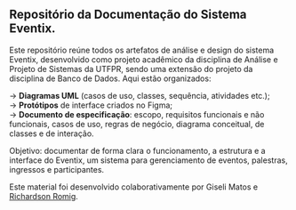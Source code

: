 ## Repositório da Documentação do Sistema Eventix.
Este repositório reúne todos os artefatos de análise e design do sistema Eventix, desenvolvido como projeto acadêmico da disciplina de Análise e Projeto de Sistemas da UTFPR, sendo uma extensão do projeto da disciplina de Banco de Dados.
Aqui estão organizados:

-> **Diagramas UML** (casos de uso, classes, sequência, atividades etc.);<br>
-> **Protótipos** de interface criados no Figma;<br>
-> **Documento de especificação**: escopo, requisitos funcionais e não funcionais, casos de uso, regras de negócio, diagrama conceitual, de classes e de interação.

Objetivo: documentar de forma clara o funcionamento, a estrutura e a interface do Eventix, um sistema para gerenciamento de eventos, palestras, ingressos e participantes.

Este material foi desenvolvido colaborativamente por Giseli Matos e [Richardson Romig](https://github.com/romigrick).
